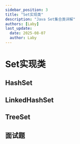 ```yaml
---
sidebar_position: 3
title: "Set实现类"
description: "Java Set集合类详解"
authors: [Laby]
last_update:
  date: 2025-08-07
  author: Laby
---
```


# Set实现类

## HashSet

## LinkedHashSet

## TreeSet

## 面试题 